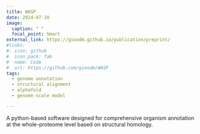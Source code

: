```yaml
---
title: WASP
date: 2024-07-10
image:
  caption: " "
  focal_point: Smart
external_link: https://gioodm.github.io/publication/preprint/
#links:
#- icon: github
#  icon_pack: fab
#  name: Code
#  url: https://github.com/gioodm/WASP
tags:
  - genome annotation
  - structural alignment
  - alphafold
  - genome-scale model

---
```


A python-based software designed for comprehensive organism annotation at the whole-proteome level based on structural homology.

<!--more-->